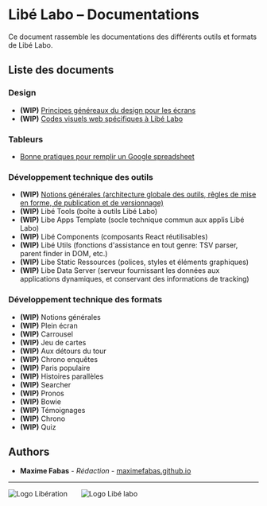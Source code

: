 # Libé Labo – Documentations

Ce document rassemble les documentations des différents outils et formats de Libé Labo.

## Liste des documents

### Design
- **(WIP)** [Principes généreaux du design pour les écrans](https://github.com/libe-max/Docs/blob/master/design-for-screens.md)
- **(WIP)** [Codes visuels web spécifiques à Libé Labo](https://github.com/libe-max/Docs/blob/master/libe-labo-style-guide.md)

### Tableurs
- [Bonne pratiques pour remplir un Google spreadsheet](https://github.com/libe-max/Docs/blob/master/spreadsheets.md)

### Développement technique des outils
- **(WIP)** [Notions générales (architecture globale des outils, rêgles de mise en forme, de publication et de versionnage)](https://github.com/libe-max/Docs/blob/master/technical-guidelines-overview.md)
- **(WIP)** Libé Tools (boîte à outils Libé Labo)
- **(WIP)** Libe Apps Template (socle technique commun aux applis Libé Labo)
- **(WIP)** Libé Components (composants React réutilisables)
- **(WIP)** Libé Utils (fonctions d'assistance en tout genre: TSV parser, parent finder in DOM, etc.)
- **(WIP)** Libe Static Ressources (polices, styles et éléments graphiques)
- **(WIP)** Libe Data Server (serveur fournissant les données aux applications dynamiques, et conservant des informations de tracking)

### Développement technique des formats
- **(WIP)** Notions générales
- **(WIP)** Plein écran
- **(WIP)** Carrousel
- **(WIP)** Jeu de cartes
- **(WIP)** Aux détours du tour
- **(WIP)** Chrono enquêtes
- **(WIP)** Paris populaire
- **(WIP)** Histoires parallèles
- **(WIP)** Searcher
- **(WIP)** Pronos
- **(WIP)** Bowie
- **(WIP)** Témoignages
- **(WIP)** Chrono
- **(WIP)** Quiz

## Authors

- **Maxime Fabas** - _Rédaction_ - [maximefabas.github.io](https://maximefabas.github.io)

___
![Logo Libération](https://www.liberation.fr/apps/static/assets/liberation-logo_raster_64.png)       ![Logo Libé labo](https://www.liberation.fr/apps/static/assets/libe-labo-logo_raster_64.png)
